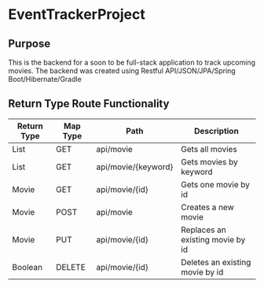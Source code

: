 # EventTrackerProject

## Purpose
This is the backend for a soon to be full-stack application to track upcoming movies. The backend was created using Restful API/JSON/JPA/Spring Boot/Hibernate/Gradle
## Return Type	Route	Functionality
| Return Type   | Map Type | Path                | Description                      |
| ------------- | -------- | ------------------- | -------------------------------- |
| List <Movie>  | GET      | api/movie           | Gets all movies                  |
| List <Movie>	| GET      | api/movie/{keyword} | Gets movies by keyword           |
| Movie	        | GET      | api/movie/{id}      |	Gets one movie by id            |
| Movie	        | POST     | api/movie	         | Creates a new movie              |
| Movie	        | PUT      | api/movie/{id}	     | Replaces an existing movie by id |
| Boolean	      | DELETE   | api/movie/{id}	     | Deletes an existing movie by id  |
